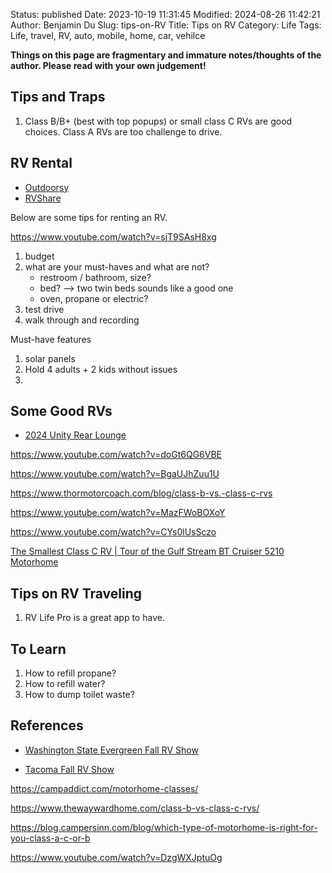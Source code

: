 Status: published
Date: 2023-10-19 11:31:45
Modified: 2024-08-26 11:42:21
Author: Benjamin Du
Slug: tips-on-RV
Title: Tips on RV
Category: Life
Tags: Life, travel, RV, auto, mobile, home, car, vehilce

**Things on this page are fragmentary and immature notes/thoughts of the author. Please read with your own judgement!**

## Tips and Traps

1. Class B/B+ (best with top popups) or small class C RVs are good choices.
    Class A RVs are too challenge to drive.

## RV Rental

- [Outdoorsy](https://www.outdoorsy.com/?cam=g772079689&subcam=42156283353_aud-453410158481:kwd-66011529946&gclid=Cj0KCQjw4bipBhCyARIsAFsieCznj37k3oJQP2tjQ9I1rXe4OtNv1mDGT-UmX19oXnkoJd5Eb7C8nokaAuokEALw_wcB)
- [RVShare](https://rvshare.com/?semid=google.b&placement=g&campid=224265135&adgid=16847253135&keyword=e.rvshare&copyid=229380918716&kwd-325811284476&device=c&loc_physical=9033255&loc_interest=&adrank=&camptype=search&gclid=Cj0KCQjw4bipBhCyARIsAFsieCwNBf3yO2f-bCzVfTXXCtOZK_IbzbiJ70tYkoYva9gToNuic6UgkIQaAiWUEALw_wcB)

Below are some tips for renting an RV.

https://www.youtube.com/watch?v=sjT9SAsH8xg
1. budget
2. what are your must-haves and what are not?
    - restroom / bathroom, size?
    - bed? --> two twin beds sounds like a good one
    - oven, propane or electric?
3. test drive
4. walk through and recording

Must-have features
1. solar panels
2. Hold 4 adults + 2 kids without issues
3. 

## Some Good RVs

- [2024 Unity Rear Lounge](https://www.youtube.com/watch?v=x46_483mRtE)

https://www.youtube.com/watch?v=doGt6QG6VBE

https://www.youtube.com/watch?v=BgaUJhZuu1U

https://www.thormotorcoach.com/blog/class-b-vs.-class-c-rvs

https://www.youtube.com/watch?v=MazFWoBOXoY

https://www.youtube.com/watch?v=CYs0lUsSczo

[The Smallest Class C RV | Tour of the Gulf Stream BT Cruiser 5210 Motorhome](https://www.youtube.com/watch?v=Sa6s57364to)

## Tips on RV Traveling

1. RV Life Pro is a great app to have.

## To Learn

1. How to refill propane?
2. How to refill water?
3. How to dump toilet waste?

## References

- [Washington State Evergreen Fall RV Show](https://www.evergreenfallrvshow.com/)

- [Tacoma Fall RV Show](https://www.tacomafallrvshow.com/show-information/)

https://campaddict.com/motorhome-classes/

https://www.thewaywardhome.com/class-b-vs-class-c-rvs/


https://blog.campersinn.com/blog/which-type-of-motorhome-is-right-for-you-class-a-c-or-b


https://www.youtube.com/watch?v=DzgWXJptuOg


